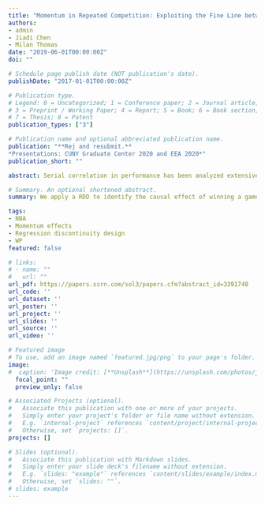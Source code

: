```yaml
---
title: "Momentum in Repeated Competition: Exploiting the Fine Line between Winning and Losing"
authors:
- admin
- Jiadi Chen
- Milan Thomas
date: "2019-06-01T00:00:00Z"
doi: ""

# Schedule page publish date (NOT publication's date).
publishDate: "2017-01-01T00:00:00Z"

# Publication type.
# Legend: 0 = Uncategorized; 1 = Conference paper; 2 = Journal article;
# 3 = Preprint / Working Paper; 4 = Report; 5 = Book; 6 = Book section;
# 7 = Thesis; 8 = Patent
publication_types: ["3"]

# Publication name and optional abbreviated publication name.
publication: "**Rej and resubmit.**
*Presentations: CUNY Graduate Center 2020 and EEA 2020*"
publication_short: ""

abstract: Serial correlation in performance has been analyzed extensively in finance and athletic competition. Momentum is an empirically established tendency for asset prices, but the existence of momentum in sports remains an open question. We find evidence of momentum in the National Basketball Association. A regression discontinuity de sign enables us to identify the causal effect of recent victories. We find a small positive momentum effect overall, but a large negative momentum effect for the playoffs, during which the influence of confounding factors is attenuated. We discuss potential strategic mechanisms behind this finding, and conclude that even within a sports league, the influence of momentum depends on context and incentives.

# Summary. An optional shortened abstract.
summary: We apply a RDD to identify the causal effect of winning a game on the outcome of the next game.

tags:
- NBA
- Momentum effects
- Regression discontinuity design
- WP
featured: false

# links:
# - name: ""
#   url: ""
url_pdf: https://papers.ssrn.com/sol3/papers.cfm?abstract_id=3391748
url_code: ''
url_dataset: ''
url_poster: ''
url_project: ''
url_slides: ''
url_source: ''
url_video: ''

# Featured image
# To use, add an image named `featured.jpg/png` to your page's folder. 
image:
#  caption: 'Image credit: [**Unsplash**](https://unsplash.com/photos/jdD8gXaTZsc)'
  focal_point: ""
  preview_only: false

# Associated Projects (optional).
#   Associate this publication with one or more of your projects.
#   Simply enter your project's folder or file name without extension.
#   E.g. `internal-project` references `content/project/internal-project/index.md`.
#   Otherwise, set `projects: []`.
projects: []

# Slides (optional).
#   Associate this publication with Markdown slides.
#   Simply enter your slide deck's filename without extension.
#   E.g. `slides: "example"` references `content/slides/example/index.md`.
#   Otherwise, set `slides: ""`.
# slides: example
---
```

